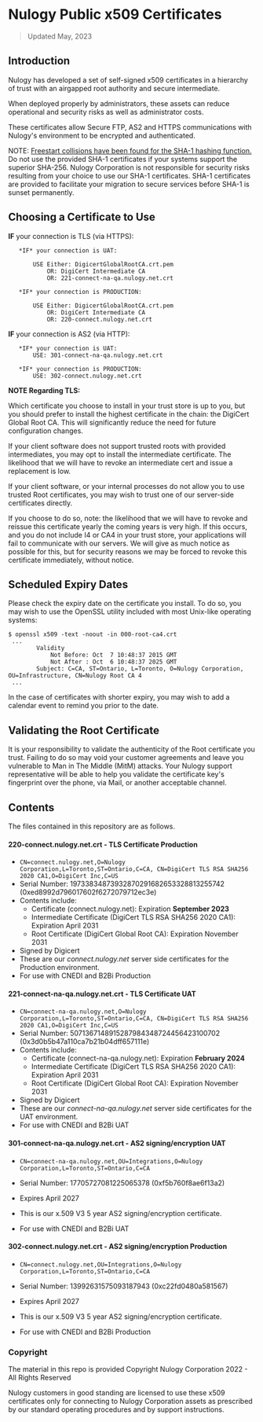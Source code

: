 # Nulogy Public x509 Certificates

> Updated May, 2023

## Introduction

Nulogy has developed a set of self-signed x509 certificates in a hierarchy of trust with an airgapped root authority and secure intermediate.

When deployed properly by administrators, these assets can reduce operational and security risks as well as administrator costs.

These certificates allow Secure FTP, AS2 and HTTPS communications with Nulogy's environment to be encrypted and authenticated.

NOTE: [Freestart collisions have been found for the SHA-1 hashing function.](https://sites.google.com/site/itstheshappening/) Do not use the provided SHA-1 certificates if your systems support the superior SHA-256. Nulogy Corporation is not responsible for security risks resulting from your choice to use our SHA-1 certificates. SHA-1 certificates are provided to facilitate your migration to secure services before SHA-1 is sunset permanently.

## Choosing a Certificate to Use

**IF** your connection is TLS (via HTTPS):

       *IF* your connection is UAT:
       
           USE Either: DigicertGlobalRootCA.crt.pem 
               OR: DigiCert Intermediate CA
               OR: 221-connect-na-qa.nulogy.net.crt
           
       *IF* your connection is PRODUCTION:
       
           USE Either: DigicertGlobalRootCA.crt.pem
               OR: DigiCert Intermediate CA 
               OR: 220-connect.nulogy.net.crt

**IF** your connection is AS2 (via HTTP):

       *IF* your connection is UAT:
           USE: 301-connect-na-qa.nulogy.net.crt

       *IF* your connection is PRODUCTION:
           USE: 302-connect.nulogy.net.crt


**NOTE Regarding TLS:**

Which certificate you choose to install in your trust store is up to you, but you should prefer to install the highest certificate in the chain: the DigiCert Global Root CA. This will significantly reduce the need for future configuration changes.

If your client software does not support trusted roots with provided intermediates, you may opt to install the intermediate certificate.
The likelihood that we will have to revoke an intermediate cert and issue a replacement is low.

If your client software, or your internal processes do not allow you to use trusted Root certificates, you may wish to trust one of our server-side certificates directly.

If you choose to do so, note: the likelihood that we will have to revoke and reissue this certificate yearly the coming years is very high. If this occurs, and you do not include I4 or CA4 in your trust store, your applications will fail to communicate with our servers. We will give as much notice as possible for this, but for security reasons we may be forced to revoke this certificate immediately, without notice.

## Scheduled Expiry Dates

Please check the expiry date on the certificate you install. To do so, you may wish to use the OpenSSL utility included with most Unix-like operating systems:

```
$ openssl x509 -text -noout -in 000-root-ca4.crt
 ...
        Validity
            Not Before: Oct  7 10:48:37 2015 GMT
            Not After : Oct  6 10:48:37 2025 GMT
        Subject: C=CA, ST=Ontario, L=Toronto, O=Nulogy Corporation, OU=Infrastructure, CN=Nulogy Root CA 4
 ...
```

In the case of certificates with shorter expiry, you may wish to add a calendar event to remind you prior to the date.

## Validating the Root Certificate

It is your responsibility to validate the authenticity of the Root certificate you trust.
Failing to do so may void your customer agreements and leave you vulnerable to Man in The Middle (MitM) attacks.
Your Nulogy support representative will be able to help you validate the certificate key's fingerprint over the phone, via Mail, or another acceptable channel.

## Contents

The files contained in this repository are as follows.

#### 220-connect.nulogy.net.crt - TLS Certificate Production

- `CN=connect.nulogy.net,O=Nulogy Corporation,L=Toronto,ST=Ontario,C=CA, CN=DigiCert TLS RSA SHA256 2020 CA1,O=DigiCert Inc,C=US`
- Serial Number: 19733834873932870291682653328813255742 (0xed8992d796017602f6272079712ec3e)
- Contents include:
  - Certificate (connect.nulogy.net): Expiration **September 2023**
  - Intermediate Certificate (DigiCert TLS RSA SHA256 2020 CA1): Expiration April 2031
  - Root Certificate (DigiCert Global Root CA): Expiration November 2031
- Signed by Digicert
- These are our *connect.nulogy.net* server side certificates for the Production environment.
- For use with CNEDI and B2Bi Production


#### 221-connect-na-qa.nulogy.net.crt - TLS Certificate UAT

- `CN=connect-na-qa.nulogy.net,O=Nulogy Corporation,L=Toronto,ST=Ontario,C=CA, CN=DigiCert TLS RSA SHA256 2020 CA1,O=DigiCert Inc,C=US`
- Serial Number: 5071367148915287984348724456423100702 (0x3d0b5b47a110ca7b21b04dff657111e)
- Contents include:
  - Certificate (connect-na-qa.nulogy.net): Expiration **February 2024**
  - Intermediate Certificate (DigiCert TLS RSA SHA256 2020 CA1): Expiration April 2031
  - Root Certificate (DigiCert Global Root CA): Expiration November 2031
- Signed by Digicert
- These are our *connect-na-qa.nulogy.net* server side certificates for the UAT environment.
- For use with CNEDI and B2Bi UAT

#### 301-connect-na-qa.nulogy.net.crt - AS2 signing/encryption UAT

- `CN=connect-na-qa.nulogy.net,OU=Integrations,O=Nulogy Corporation,L=Toronto,ST=Ontario,C=CA`
- Serial Number: 17705727081225065378 (0xf5b760f8ae6f13a2)
- Expires April 2027

- This is our x.509 V3 5 year AS2 signing/encryption certificate.
- For use with CNEDI and B2Bi UAT


#### 302-connect.nulogy.net.crt - AS2 signing/encryption Production

- `CN=connect.nulogy.net,OU=Integrations,O=Nulogy Corporation,L=Toronto,ST=Ontario,C=CA`
- Serial Number: 13992631575093187943 (0xc22fd0480a581567)
- Expires April 2027

- This is our x.509 V3 5 year AS2 signing/encryption certificate.
- For use with CNEDI and B2Bi Production



### Copyright

The material in this repo is provided Copyright Nulogy Corporation 2022 - All Rights Reserved

Nulogy customers in good standing are licensed to use these x509 certificates only for connecting to Nulogy Corporation assets as prescribed by our standard operating procedures and by support instructions.
